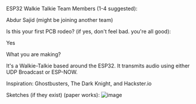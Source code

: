 ESP32 Walkie Talkie
Team Members (1-4 suggested):

Abdur Sajid (might be joining another team)

Is this your first PCB rodeo? (if yes, don't feel bad. you're all good):

Yes

What you are making?

It's a Walkie-Talkie based around the ESP32. It transmits audio using either UDP Broadcast or ESP-NOW.

Inspiration: Ghostbusters, The Dark Knight, and Hackster.io

Sketches (if they exist) (paper works):
![image](https://github.com/itsAR-VR/the-trail/assets/112514620/79d3ba1c-1f75-45a9-a7e3-60b69bfa3a41)
